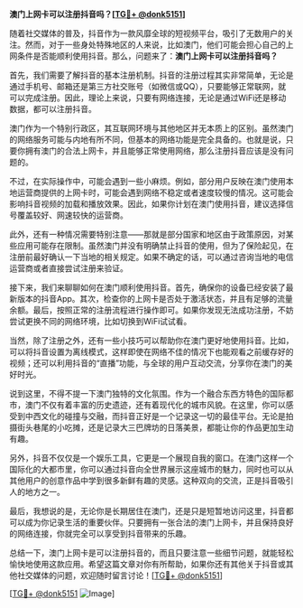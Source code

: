 **澳门上网卡可以注册抖音吗？[[TG💪+ @donk5151](https://t.me/s/donk5151)]**

随着社交媒体的普及，抖音作为一款风靡全球的短视频平台，吸引了无数用户的关注。然而，对于一些身处特殊地区的人来说，比如澳门，他们可能会担心自己的上网条件是否能顺利使用抖音。那么，问题来了：**澳门上网卡可以注册抖音吗？**

首先，我们需要了解抖音的基本注册机制。抖音的注册过程其实非常简单，无论是通过手机号、邮箱还是第三方社交账号（如微信或QQ），只要能够正常联网，就可以完成注册。因此，理论上来说，只要有网络连接，无论是通过WiFi还是移动数据，都可以注册抖音。

澳门作为一个特别行政区，其互联网环境与其他地区并无本质上的区别。虽然澳门的网络服务可能与内地有所不同，但基本的网络功能是完全具备的。也就是说，只要你拥有澳门的合法上网卡，并且能够正常使用网络，那么注册抖音应该是没有问题的。

不过，在实际操作中，可能会遇到一些小麻烦。例如，部分用户反映在澳门使用本地运营商提供的上网卡时，可能会遇到网络不稳定或者速度较慢的情况。这可能会影响抖音视频的加载和播放效果。因此，如果你计划在澳门使用抖音，建议选择信号覆盖较好、网速较快的运营商。

此外，还有一种情况需要特别注意——那就是部分国家和地区由于政策原因，对某些应用可能存在限制。虽然澳门并没有明确禁止抖音的使用，但为了保险起见，在注册前最好确认一下当地的相关规定。如果不确定的话，可以通过咨询当地的电信运营商或者直接尝试注册来验证。

接下来，我们来聊聊如何在澳门顺利使用抖音。首先，确保你的设备已经安装了最新版本的抖音App。其次，检查你的上网卡是否处于激活状态，并且有足够的流量余额。最后，按照正常的注册流程进行操作即可。如果你发现无法成功注册，不妨尝试更换不同的网络环境，比如切换到WiFi试试看。

当然，除了注册之外，还有一些小技巧可以帮助你在澳门更好地使用抖音。比如，可以将抖音设置为离线模式，这样即使在网络不佳的情况下也能观看之前缓存好的视频；还可以利用抖音的“直播”功能，与全球的用户互动交流，分享你在澳门的美好时光。

说到这里，不得不提一下澳门独特的文化氛围。作为一个融合东西方特色的国际都市，澳门不仅有着丰富的历史遗迹，还有着现代化的城市风貌。在这里，你可以感受到中西文化的碰撞与交融，而抖音正好是一个记录这一切的最佳平台。无论是拍摄街头巷尾的小吃摊，还是记录大三巴牌坊的日落美景，都能让你的作品更加生动有趣。

另外，抖音不仅仅是一个娱乐工具，它更是一个展现自我的窗口。在澳门这样一个国际化的大都市里，你可以通过抖音向全世界展示这座城市的魅力，同时也可以从其他用户的创意作品中学到很多新鲜有趣的灵感。这种双向的交流，正是抖音吸引人的地方之一。

最后，我想说的是，无论你是长期居住在澳门，还是只是短暂地访问这里，抖音都可以成为你记录生活的重要伙伴。只要拥有一张合法的澳门上网卡，并且保持良好的网络连接，你就完全可以享受到抖音带来的乐趣。

总结一下，澳门上网卡是可以注册抖音的，而且只要注意一些细节问题，就能轻松愉快地使用这款应用。希望这篇文章对你有所帮助，如果你还有其他关于抖音或其他社交媒体的问题，欢迎随时留言讨论！[[TG💪+ @donk5151](https://t.me/s/donk5151)]

[[TG💪+ @donk5151](https://t.me/s/donk5151) ![Image](https://i.postimg.cc/rwNCRYN7/Snipaste-2025-04-30-17-27-05.png)]